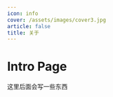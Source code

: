 ```yaml
---
icon: info
cover: /assets/images/cover3.jpg
article: false
title: 关于
---
```


# Intro Page

这里后面会写一些东西